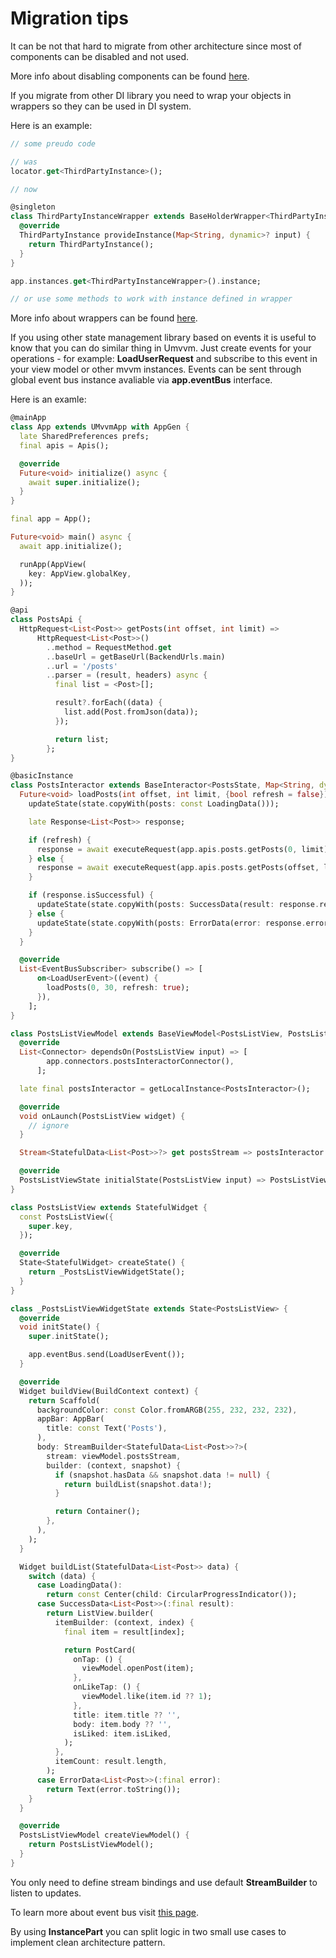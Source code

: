 # Migration tips

It can be not that hard to migrate from other architecture since most of components can be disabled and not used.

More info about disabling components can be found [here](./disabling_components.md).

If you migrate from other DI library you need to wrap your objects in wrappers so they can be used in DI system.

Here is an example:

```dart
// some preudo code

// was
locator.get<ThirdPartyInstance>();

// now

@singleton
class ThirdPartyInstanceWrapper extends BaseHolderWrapper<ThirdPartyInstance, Map<String, dynamic>> {
  @override
  ThirdPartyInstance provideInstance(Map<String, dynamic>? input) {
    return ThirdPartyInstance();
  }
}

app.instances.get<ThirdPartyInstanceWrapper>().instance;

// or use some methods to work with instance defined in wrapper
```

More info about wrappers can be found [here](./wrapper.md).

If you using other state management library based on events it is useful to know that you can do similar thing in Umvvm.
Just create events for your operations - for example: <b>LoadUserRequest</b> and subscribe to this event in your view model or other mvvm instances.
Events can be sent through global event bus instance avaliable via <b>app.eventBus</b> interface. 

Here is an examle:

```dart
@mainApp
class App extends UMvvmApp with AppGen {
  late SharedPreferences prefs;
  final apis = Apis();

  @override
  Future<void> initialize() async {
    await super.initialize();
  }
}

final app = App();

Future<void> main() async {
  await app.initialize();

  runApp(AppView(
    key: AppView.globalKey,
  ));
}

@api
class PostsApi {
  HttpRequest<List<Post>> getPosts(int offset, int limit) =>
      HttpRequest<List<Post>>()
        ..method = RequestMethod.get
        ..baseUrl = getBaseUrl(BackendUrls.main)
        ..url = '/posts'
        ..parser = (result, headers) async {
          final list = <Post>[];

          result?.forEach((data) {
            list.add(Post.fromJson(data));
          });

          return list;
        };
}

@basicInstance
class PostsInteractor extends BaseInteractor<PostsState, Map<String, dynamic>?> {
  Future<void> loadPosts(int offset, int limit, {bool refresh = false}) async {
    updateState(state.copyWith(posts: const LoadingData()));

    late Response<List<Post>> response;

    if (refresh) {
      response = await executeRequest(app.apis.posts.getPosts(0, limit));
    } else {
      response = await executeRequest(app.apis.posts.getPosts(offset, limit));
    }

    if (response.isSuccessful) {
      updateState(state.copyWith(posts: SuccessData(result: response.result ?? [])));
    } else {
      updateState(state.copyWith(posts: ErrorData(error: response.error)));
    }
  }

  @override
  List<EventBusSubscriber> subscribe() => [
      on<LoadUserEvent>((event) {
        loadPosts(0, 30, refresh: true);
      }),
    ];
}

class PostsListViewModel extends BaseViewModel<PostsListView, PostsListViewState> {
  @override
  List<Connector> dependsOn(PostsListView input) => [
        app.connectors.postsInteractorConnector(),
      ];

  late final postsInteractor = getLocalInstance<PostsInteractor>();

  @override
  void onLaunch(PostsListView widget) {
    // ignore
  }

  Stream<StatefulData<List<Post>>?> get postsStream => postsInteractor.updates((state) => state.posts);

  @override
  PostsListViewState initialState(PostsListView input) => PostsListViewState();
}

class PostsListView extends StatefulWidget {
  const PostsListView({
    super.key,
  });

  @override
  State<StatefulWidget> createState() {
    return _PostsListViewWidgetState();
  }
}

class _PostsListViewWidgetState extends State<PostsListView> {
  @override
  void initState() {
    super.initState();

    app.eventBus.send(LoadUserEvent());
  }

  @override
  Widget buildView(BuildContext context) {
    return Scaffold(
      backgroundColor: const Color.fromARGB(255, 232, 232, 232),
      appBar: AppBar(
        title: const Text('Posts'),
      ),
      body: StreamBuilder<StatefulData<List<Post>>?>(
        stream: viewModel.postsStream,
        builder: (context, snapshot) {
          if (snapshot.hasData && snapshot.data != null) {
            return buildList(snapshot.data!);
          }

          return Container();
        },
      ),
    );
  }

  Widget buildList(StatefulData<List<Post>> data) {
    switch (data) {
      case LoadingData():
        return const Center(child: CircularProgressIndicator());
      case SuccessData<List<Post>>(:final result):
        return ListView.builder(
          itemBuilder: (context, index) {
            final item = result[index];

            return PostCard(
              onTap: () {
                viewModel.openPost(item);
              },
              onLikeTap: () {
                viewModel.like(item.id ?? 1);
              },
              title: item.title ?? '',
              body: item.body ?? '',
              isLiked: item.isLiked,
            );
          },
          itemCount: result.length,
        );
      case ErrorData<List<Post>>(:final error):
        return Text(error.toString());
    }
  }

  @override
  PostsListViewModel createViewModel() {
    return PostsListViewModel();
  }
}
```

You only need to define stream bindings and use default <b>StreamBuilder</b> to listen to updates.

To learn more about event bus visit [this page](./event_bus.md).

By using <b>InstancePart</b> you can split logic in two small use cases to implement clean architecture pattern.
